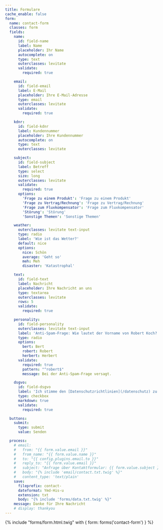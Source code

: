 ```yaml
---
title: Formulare
cache_enable: false
form:
  name: contact-form
  classes: form
  fields:
    name:
      id: field-name
      label: Name
      placeholder: Ihr Name
      autocomplete: on
      type: text
      outerclasses: levitate
      validate:
        required: true

    email:
      id: field-email
      label: E-Mail
      placeholder: Ihre E-Mail-Adresse
      type: email
      outerclasses: levitate
      validate:
        required: true

    kdnr:
      id: field-kdnr
      label: Kundennummer
      placeholder: Ihre Kundennummer
      autocomplete: on
      type: text
      outerclasses: levitate

    subject:
      id: field-subject
      label: Betreff
      type: select
      size: long
      outerclasses: levitate
      validate:
        required: true
      options:
        'Frage zu einem Produkt': 'Frage zu einem Produkt'
        'Frage zu Vertrag/Rechnung': 'Frage zu Vertrag/Rechnung'
        'Frage zum Fluxkompensator': 'Frage zum Fluxkompensator'
        'Störung': 'Störung'
        'Sonstige Themen': 'Sonstige Themen'

    weather:
      outerclasses: levitate text-input
      type: radio
      label: 'Wie ist das Wetter?'
      default: nice
      options:
        nice: Schön
        average: 'Geht so'
        meh: Meh
        disaster: 'Katastrophal'

    text:
      id: field-text
      label: Nachricht
      placeholder: Ihre Nachricht an uns
      type: textarea
      outerclasses: levitate
      rows: 5
      validate:
        required: true

    personality:
      id: field-personality
      outerclasses: levitate text-input
      label: 'Anti-Spam-Frage: Wie lautet der Vorname von Robert Koch?'
      type: radio
      options:
        bert: Bert
        robert: Robert
        herbert: Herbert
      validate:
        required: true
        pattern: "^robert$"
        message: Bei der Anti-Spam-Frage versagt.

    dsgvo:
      id: field-dsgvo
      label: 'Ich stimme den [Datenschutzrichtlinien](/datenschutz) zu'
      type: checkbox
      markdown: true
      validate:
        required: true

  buttons:
    submit:
      type: submit
      value: Senden

  process:
    # email:
    #   from: "{{ form.value.email }}"
    #   from_name: "{{ form.value.name }}"
    #   to: "{{ config.plugins.email.to }}"
    #   reply_to: "{{ form.value.email }}"
    #   subject: "Anfrage über Kontaktformular: {{ form.value.subject }}"
    #   body: "{% include 'email/contact.txt.twig' %}"
    #   content_type: 'text/plain'
    save:
      fileprefix: contact-
      dateformat: Ymd-His-u
      extension: txt
      body: "{% include 'forms/data.txt.twig' %}"
    message: Danke für Ihre Nachricht
    # display: thankyou
---
```

{% include "forms/form.html.twig" with { form: forms('contact-form') } %}
